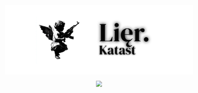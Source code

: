 <p align="center">
  <img src="./Lier.png">
</p>
<p align="center">
  <a href="https://github.com/lierx">
    <img src="https://img.shields.io/badge/Old%20Account-181717?style=for-the-badge&logo=github&logoColor=white"/>
  </a>
</p>

